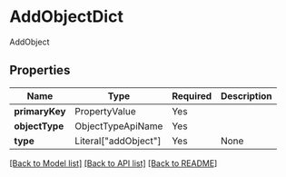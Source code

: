 # AddObjectDict

AddObject

## Properties
| Name | Type | Required | Description |
| ------------ | ------------- | ------------- | ------------- |
**primaryKey** | PropertyValue | Yes |  |
**objectType** | ObjectTypeApiName | Yes |  |
**type** | Literal["addObject"] | Yes | None |


[[Back to Model list]](../../README.md#models-v1-link) [[Back to API list]](../../README.md#documentation-for-api-endpoints) [[Back to README]](../../README.md)
